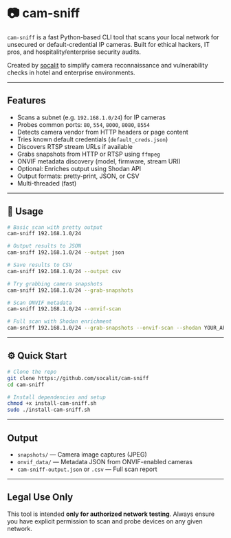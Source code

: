 # 📷 cam-sniff

`cam-sniff` is a fast Python-based CLI tool that scans your local network for unsecured or default-credential IP cameras. Built for ethical hackers, IT pros, and hospitality/enterprise security audits.

Created by [socalit](https://github.com/socalit) to simplify camera reconnaissance and vulnerability checks in hotel and enterprise environments.

---

## Features

- Scans a subnet (e.g. `192.168.1.0/24`) for IP cameras
- Probes common ports: `80`, `554`, `8000`, `8080`, `8554`
- Detects camera vendor from HTTP headers or page content
- Tries known default credentials (`default_creds.json`)
- Discovers RTSP stream URLs if available
- Grabs snapshots from HTTP or RTSP using `ffmpeg`
- ONVIF metadata discovery (model, firmware, stream URI)
- Optional: Enriches output using Shodan API
- Output formats: pretty-print, JSON, or CSV
- Multi-threaded (fast)

---

## 🧪 Usage

```bash
# Basic scan with pretty output
cam-sniff 192.168.1.0/24

# Output results to JSON
cam-sniff 192.168.1.0/24 --output json

# Save results to CSV
cam-sniff 192.168.1.0/24 --output csv

# Try grabbing camera snapshots
cam-sniff 192.168.1.0/24 --grab-snapshots

# Scan ONVIF metadata
cam-sniff 192.168.1.0/24 --onvif-scan

# Full scan with Shodan enrichment
cam-sniff 192.168.1.0/24 --grab-snapshots --onvif-scan --shodan YOUR_API_KEY
```

---

## ⚙️ Quick Start

```bash
# Clone the repo
git clone https://github.com/socalit/cam-sniff
cd cam-sniff

# Install dependencies and setup
chmod +x install-cam-sniff.sh
sudo ./install-cam-sniff.sh
```

---

## Output

- `snapshots/` — Camera image captures (JPEG)
- `onvif_data/` — Metadata JSON from ONVIF-enabled cameras
- `cam-sniff-output.json` or `.csv` — Full scan report

---

## Legal Use Only

This tool is intended **only for authorized network testing**. Always ensure you have explicit permission to scan and probe devices on any given network.

